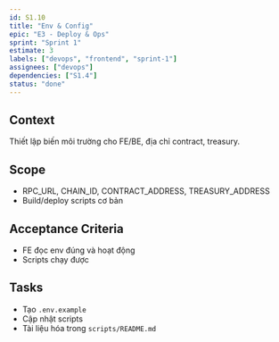 ```yaml
---
id: S1.10
title: "Env & Config"
epic: "E3 - Deploy & Ops"
sprint: "Sprint 1"
estimate: 3
labels: ["devops", "frontend", "sprint-1"]
assignees: ["devops"]
dependencies: ["S1.4"]
status: "done"
---
```


## Context
Thiết lập biến môi trường cho FE/BE, địa chỉ contract, treasury.

## Scope
- RPC_URL, CHAIN_ID, CONTRACT_ADDRESS, TREASURY_ADDRESS
- Build/deploy scripts cơ bản

## Acceptance Criteria
- FE đọc env đúng và hoạt động
- Scripts chạy được

## Tasks
- Tạo `.env.example`
- Cập nhật scripts
- Tài liệu hóa trong `scripts/README.md`
